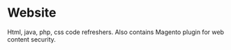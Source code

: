 # Website
Html, java, php, css code refreshers. Also contains Magento plugin for web content security.

